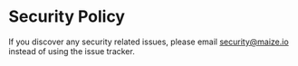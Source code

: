 # Security Policy

If you discover any security related issues, please email security@maize.io instead of using the issue tracker.
